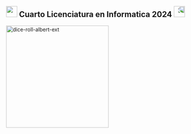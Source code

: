  <h2>
 <img src="https://media.giphy.com/media/hSv6ssr93JFXq3FMzH/giphy.gif" height="30" /> Cuarto Licenciatura en Informatica 2024
<img style="transform:scaleX(-1);" src="https://media.giphy.com/media/hSv6ssr93JFXq3FMzH/giphy.gif" height="30" /></h2>

  <p align="left">
    <a href="https://github.com/Fabian-Martinez-Rincon/Deep-Learning"><img width="278" src="https://denvercoder1-github-readme-stats.vercel.app/api/pin/?username=Fabian-Martinez-Rincon&repo=Deep-Learning&theme=react&bg_color=1F222E&title_color=784EFF&hide_border=true&icon_color=FF8409&show_icons=false" alt="dice-roll-albert-ext"></a>
  </p>
